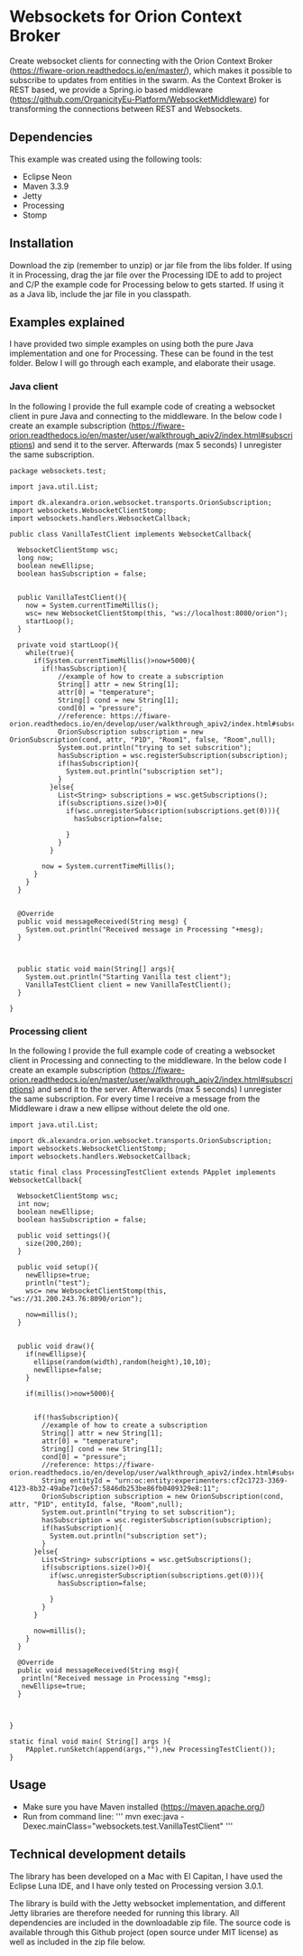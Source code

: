 # Websockets for Orion Context Broker

Create websocket clients for connecting with the Orion Context Broker (https://fiware-orion.readthedocs.io/en/master/), which makes it possible to subscribe to updates from entities in the swarm.
As the Context Broker is REST based, we provide a Spring.io based middleware (https://github.com/OrganicityEu-Platform/WebsocketMiddleware) for transforming the connections between REST and Websockets.


## Dependencies
This example was created using the following tools:
  - Eclipse Neon
  - Maven 3.3.9
  - Jetty
  - Processing
  - Stomp

## Installation
Download the zip (remember to unzip) or jar file from the libs folder. 
If using it in Processing, drag the jar file over the Processing IDE to add to project and C/P the example code for Processing below to gets started.
If using it as a Java lib, include the jar file in you classpath.

## Examples explained
I have provided two simple examples on using both the pure Java implementation and one for Processing. These can be
found in the test folder. Below I will go through each example, and elaborate their usage.

### Java client

In the following I provide the full example code of creating a websocket client in pure Java and connecting to the middleware.
In the below code I create an example subscription (https://fiware-orion.readthedocs.io/en/master/user/walkthrough_apiv2/index.html#subscriptions) and send it to the server. Afterwards (max 5 seconds) I unregister the same subscription.

```
package websockets.test;

import java.util.List;

import dk.alexandra.orion.websocket.transports.OrionSubscription;
import websockets.WebsocketClientStomp;
import websockets.handlers.WebsocketCallback;

public class VanillaTestClient implements WebsocketCallback{
  
  WebsocketClientStomp wsc;
  long now;
  boolean newEllipse;
  boolean hasSubscription = false;
  
  
  public VanillaTestClient(){
    now = System.currentTimeMillis();
    wsc= new WebsocketClientStomp(this, "ws://localhost:8080/orion");
    startLoop();
  }
  
  private void startLoop(){
    while(true){
      if(System.currentTimeMillis()>now+5000){
        if(!hasSubscription){
            //example of how to create a subscription
            String[] attr = new String[1];
            attr[0] = "temperature";
            String[] cond = new String[1];
            cond[0] = "pressure";
            //reference: https://fiware-orion.readthedocs.io/en/develop/user/walkthrough_apiv2/index.html#subscriptions
            OrionSubscription subscription = new OrionSubscription(cond, attr, "P1D", "Room1", false, "Room",null);
            System.out.println("trying to set subscrition");
            hasSubscription = wsc.registerSubscription(subscription);
            if(hasSubscription){
              System.out.println("subscription set");
            }  
          }else{
            List<String> subscriptions = wsc.getSubscriptions();
            if(subscriptions.size()>0){
              if(wsc.unregisterSubscription(subscriptions.get(0))){
                hasSubscription=false;
                
              }
            }
          }
        
        now = System.currentTimeMillis();
      }
    }
  }
  

  @Override
  public void messageReceived(String mesg) {
    System.out.println("Received message in Processing "+mesg);
  }
  
  
  
  public static void main(String[] args){
    System.out.println("Starting Vanilla test client");
    VanillaTestClient client = new VanillaTestClient();
  }

}

```

### Processing client

In the following I provide the full example code of creating a websocket client in Processing and connecting to the middleware.
In the below code I create an example subscription (https://fiware-orion.readthedocs.io/en/master/user/walkthrough_apiv2/index.html#subscriptions) and send it to the server. Afterwards (max 5 seconds) I unregister the same subscription. For every time I receive a message from the Middleware i draw a new ellipse without delete the old one.

```
import java.util.List;

import dk.alexandra.orion.websocket.transports.OrionSubscription;
import websockets.WebsocketClientStomp;
import websockets.handlers.WebsocketCallback;

static final class ProcessingTestClient extends PApplet implements WebsocketCallback{
  
  WebsocketClientStomp wsc;
  int now;
  boolean newEllipse;
  boolean hasSubscription = false;
  
  public void settings(){
    size(200,200);
  }

  public void setup(){
    newEllipse=true;
    println("test");
    wsc= new WebsocketClientStomp(this, "ws://31.200.243.76:8090/orion");

    now=millis();
  }
  

  public void draw(){
    if(newEllipse){
      ellipse(random(width),random(height),10,10);
      newEllipse=false;
    }
      
    if(millis()>now+5000){

      
      if(!hasSubscription){
        //example of how to create a subscription
        String[] attr = new String[1];
        attr[0] = "temperature";
        String[] cond = new String[1];
        cond[0] = "pressure";
        //reference: https://fiware-orion.readthedocs.io/en/develop/user/walkthrough_apiv2/index.html#subscriptions
        String entityId = "urn:oc:entity:experimenters:cf2c1723-3369-4123-8b32-49abe71c0e57:5846db253be86fb0409329e8:11";
        OrionSubscription subscription = new OrionSubscription(cond, attr, "P1D", entityId, false, "Room",null);
        System.out.println("trying to set subscrition");
        hasSubscription = wsc.registerSubscription(subscription);
        if(hasSubscription){
          System.out.println("subscription set");
        }  
      }else{
        List<String> subscriptions = wsc.getSubscriptions();
        if(subscriptions.size()>0){
          if(wsc.unregisterSubscription(subscriptions.get(0))){
            hasSubscription=false;
            
          }
        }
      }
      
      now=millis();
    }
  }

  @Override
  public void messageReceived(String msg){
   println("Received message in Processing "+msg);
   newEllipse=true;
  }
  
 
  
}

static final void main( String[] args ){
    PApplet.runSketch(append(args,""),new ProcessingTestClient());
}

```

## Usage
- Make sure you have Maven installed (https://maven.apache.org/)
- Run from command line:
'''
  mvn exec:java -Dexec.mainClass="websockets.test.VanillaTestClient"
'''

## Technical development details
The library has been developed on a Mac with El Capitan, I have used the Eclipse Luna IDE,
and I have only tested on Processing version 3.0.1.

The library is build with the Jetty websocket implementation, and different Jetty libraries
are therefore needed for running this library. All dependencies are included in the downloadable
zip file. The source code is available through this Github project (open source under MIT
license) as well as included in the zip file below.
